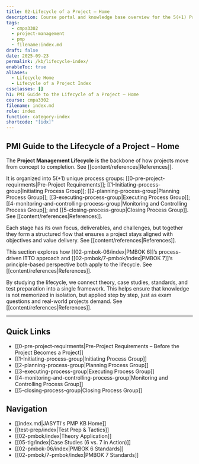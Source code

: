 ```yaml
---
title: 02-Lifecycle of a Project – Home
description: Course portal and knowledge base overview for the 5(+1) Process Groups in the Project Management Lifecycle.
tags:
  - cmpa3302
  - project-management
  - pmp
  - filename:index.md
draft: false
date: 2025-09-23
permalink: /kb/lifecycle-index/
enableToc: true
aliases:
  - Lifecycle Home
  - Lifecycle of a Project Index
cssclasses: []
h1: PMI Guide to the Lifecycle of a Project – Home
course: cmpa3302
filename: index.md
role: index
function: category-index
shortcode: "[idx]"
---
```


## PMI Guide to the Lifecycle of a Project – Home
The **Project Management Lifecycle** is the backbone of how projects move from concept to completion. See [[content/references|References]].  

It is organized into 5(+1) unique process groups: [[0-pre-project-requirments|Pre-Project Requirements]]; [[1-Initiating-process-group|Initiating Process Group]]; [[2-planning-process-group|Planning Process Group]]; [[3-executing-process-group|Executing Process Group]]; [[4-monitoring-and-controlling-process-group|Monitoring and Controlling Process Group]]; and [[5-closing-process-group|Closing Process Group]]. See [[content/references|References]].  

Each stage has its own focus, deliverables, and challenges, but together they form a structured flow that ensures a project stays aligned with objectives and value delivery. See [[content/references|References]].  

This section explores how [[02-pmbok-06/index|PMBOK 6]]’s process-driven ITTO approach and [[02-pmbok/7-pmbok/index|PMBOK 7]]’s principle-based perspective both apply to the lifecycle. See [[content/references|References]].  

By studying the lifecycle, we connect theory, case studies, standards, and test preparation into a single framework. This helps ensure that knowledge is not memorized in isolation, but applied step by step, just as exam questions and real-world projects demand. See [[content/references|References]].  

---

## Quick Links
- [[0-pre-project-requirments|Pre-Project Requirements – Before the Project Becomes a Project]]
- [[1-Initiating-process-group|Initiating Process Group]]
- [[2-planning-process-group|Planning Process Group]]
- [[3-executing-process-group|Executing Process Group]]
- [[4-monitoring-and-controlling-process-group|Monitoring and Controlling Process Group]]
- [[5-closing-process-group|Closing Process Group]]

## Navigation
- [[index.md|JASYTI's PMP KB Home]]
- [[test-prep/index|Test Prep & Tactics]]
- [[02-pmbok/index|Theory Application]]
- [[05-tlg/index|Case Studies (6 vs. 7 in Action)]]
- [[02-pmbok-06/index|PMBOK 6 Standards]]
- [[02-pmbok/7-pmbok/index|PMBOK 7 Standards]]
